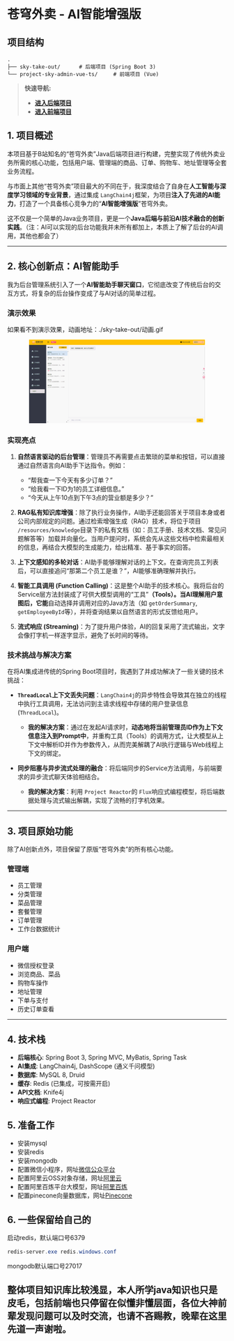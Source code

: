 # 苍穹外卖 - AI智能增强版

## 项目结构

```
.
├── sky-take-out/      # 后端项目 (Spring Boot 3)
└── project-sky-admin-vue-ts/     # 前端项目 (Vue)
```

> **快速导航:**
>
> - **[进入后端项目](sky-take-out)**
> - **[进入前端项目](project-sky-admin-vue-ts)**

## 1. 项目概述

本项目基于B站知名的“苍穹外卖”Java后端项目进行构建，完整实现了传统外卖业务所需的核心功能，包括用户端、管理端的商品、订单、购物车、地址管理等全套业务流程。

与市面上其他“苍穹外卖”项目最大的不同在于，我深度结合了自身在**人工智能与深度学习领域的专业背景**，通过集成 `LangChain4j`框架，为项目**注入了先进的AI能力**，打造了一个具备核心竞争力的“**AI智能增强版**”苍穹外卖。

这不仅是一个简单的Java业务项目，更是一个**Java后端与前沿AI技术融合的创新实践**。（注：AI可以实现的后台功能我并未所有都加上，本质上了解了后台的AI调用，其他也都会了）

---

## 2. 核心创新点：AI智能助手

我为后台管理系统引入了一个**AI智能助手聊天窗口**，它彻底改变了传统后台的交互方式，将复杂的后台操作变成了与AI对话的简单过程。

### 演示效果

如果看不到演示效果，动画地址：./sky-take-out/动画.gif

<p align="center">
  <!-- 在这里替换成你的GIF链接或者直接上传图片 -->
  <img src="sky-take-out/动画.gif" alt="AI助手演示" width="80%">
</p>

### 实现亮点

1. **自然语言驱动的后台管理**：管理员不再需要点击繁琐的菜单和按钮，可以直接通过自然语言向AI助手下达指令。例如：

   * “帮我查一下今天有多少订单？”
   * “给我看一下ID为1的员工详细信息。”
   * “今天从上午10点到下午3点的营业额是多少？”
2. **RAG私有知识库增强**：除了执行业务操作，AI助手还能回答关于项目本身或者公司内部规定的问题。通过检索增强生成（RAG）技术，将位于项目 `/resources/knowledge`目录下的私有文档（如：员工手册、技术文档、常见问题解答等）加载并向量化。当用户提问时，系统会先从这些文档中检索最相关的信息，再结合大模型的生成能力，给出精准、基于事实的回答。
3. **上下文感知的多轮对话**：AI助手能够理解对话的上下文。在查询完员工列表后，可以直接追问“那第二个员工是谁？”，AI能够准确理解并执行。
4. **智能工具调用 (Function Calling)**：这是整个AI助手的技术核心。我将后台的Service层方法封装成了可供大模型调用的“工具”**（Tools）。当AI理解用户意图后，它能**自动选择并调用对应的Java方法（如 `getOrderSummary`, `getEmployeeById`等），并将查询结果以自然语言的形式反馈给用户。
5. **流式响应 (Streaming)**：为了提升用户体验，AI的回复采用了流式输出，文字会像打字机一样逐字显示，避免了长时间的等待。

### 技术挑战与解决方案

在将AI集成进传统的Spring Boot项目时，我遇到了并成功解决了一些关键的技术挑战：

* **`ThreadLocal`上下文丢失问题**：`LangChain4j`的异步特性会导致其在独立的线程中执行工具调用，无法访问到主请求线程中存储的用户登录信息(`ThreadLocal`)。

  * **我的解决方案**：通过在发起AI请求时，**动态地将当前管理员ID作为上下文信息注入到Prompt中**，并重构工具（Tools）的调用方式，让大模型从上下文中解析ID并作为参数传入，从而完美解耦了AI执行逻辑与Web线程上下文的绑定。
* **同步阻塞与异步流式处理的融合**：将后端同步的Service方法调用，与前端要求的异步流式聊天体验相结合。

  * **我的解决方案**：利用 `Project Reactor`的 `Flux`响应式编程模型，将后端数据处理与流式输出解耦，实现了流畅的打字机效果。

---

## 3. 项目原始功能

除了AI创新点外，项目保留了原版“苍穹外卖”的所有核心功能。

### 管理端

- 员工管理
- 分类管理
- 菜品管理
- 套餐管理
- 订单管理
- 工作台数据统计

### 用户端

- 微信授权登录
- 浏览商品、菜品
- 购物车操作
- 地址管理
- 下单与支付
- 历史订单查看

---

## 4. 技术栈

* **后端核心**: Spring Boot 3, Spring MVC, MyBatis, Spring Task
* **AI集成**: LangChain4j, DashScope (通义千问模型)
* **数据库**: MySQL 8, Druid
* **缓存**: Redis (已集成，可按需开启)
* **API文档**: Knife4j
* **响应式编程**: Project Reactor

## 5. 准备工作

* 安装mysql
* 安装redis
* 安装mongodb
* 配置微信小程序，网址[微信公众平台](https://mp.weixin.qq.com/)
* 配置阿里云OSS对象存储，网址[阿里云](https://www.aliyun.com/product/oss)
* 配置阿里百炼平台大模型，网址[阿里百炼](https://bailian.console.aliyun.com/?tab=model#/model-market)
* 配置pinecone向量数据库，网址[Pinecone](https://app.pinecone.io/organizations/)

## 6. 一些保留给自己的

启动redis，默认端口号6379

```powershell
redis-server.exe redis.windows.conf
```

mongodb默认端口号27017

## 整体项目知识库比较浅显，本人所学java知识也只是皮毛，包括前端也只停留在似懂非懂层面，各位大神前辈发现问题可以及时交流，也请不吝赐教，晚辈在这里先道一声谢啦。

